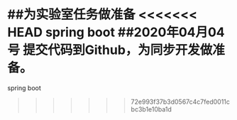 ##为实验室任务做准备
<<<<<<< HEAD
spring boot
##2020年04月04号
提交代码到Github，为同步开发做准备。
=======
spring boot
>>>>>>> 72e993f37b3d0567c4c7fed0011cbc3b1e10ba1d

